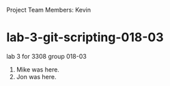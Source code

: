 Project Team Members:
 Kevin 

# lab-3-git-scripting-018-03
lab 3 for 3308 group 018-03

1. Mike was here.
2. Jon was here.
